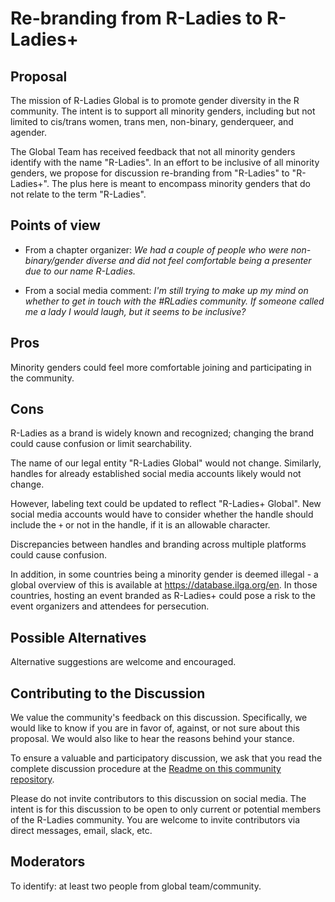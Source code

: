 # Re-branding from R-Ladies to R-Ladies+    

## Proposal

The mission of R-Ladies Global is to promote gender diversity in the R community. The
intent is to support all minority genders, including but not limited to cis/trans 
women, trans men, non-binary, genderqueer, and agender. 

The Global Team has received feedback that not all minority genders identify with
the name "R-Ladies". In an effort to be inclusive of all minority genders, we 
propose for discussion re-branding from "R-Ladies" to "R-Ladies+". The plus here 
is meant to encompass minority genders that do not relate to the term "R-Ladies".

## Points of view

* From a chapter organizer: _We had a couple of people who were non-binary/gender diverse and did not feel comfortable being a presenter due to our name R-Ladies._

* From a social media comment: _I'm still trying to make up my mind on whether to get in touch with the #RLadies community. If someone called me a lady I would laugh, but it seems to be inclusive?_

## Pros 

Minority genders could feel more comfortable joining and participating in the community.

## Cons

R-Ladies as a brand is widely known and recognized; changing the brand could
cause confusion or limit searchability.

The name of our legal entity "R-Ladies Global" would not change. Similarly, handles for
already established social media accounts likely would not change.

However, labeling text could be updated to reflect "R-Ladies+ Global". New social
media accounts would have to consider whether the handle should include the `+` or not
in the handle, if it is an allowable character. 

Discrepancies between handles and branding across multiple platforms could cause confusion.

In addition, in some countries being a minority gender is deemed illegal - a global
overview of this is available at <https://database.ilga.org/en>. In those countries,
hosting an event branded as R-Ladies+ could pose a risk to the event organizers and attendees
for persecution.


## Possible Alternatives

Alternative suggestions are welcome and encouraged.

## Contributing to the Discussion

We value the community's feedback on this discussion. Specifically, we would like
to know if you are in favor of, against, or not sure about this proposal. 
We would also like to hear the reasons behind your stance.

To ensure a valuable and participatory discussion, we ask that you read the 
complete discussion procedure at the [Readme on this 
community repository](https://github.com/rladies/community#community-discussions).

Please do not invite contributors to this discussion on social media. The intent
is for this discussion to be open to only current or potential members of the 
R-Ladies community. You are welcome to invite contributors via direct messages, 
email, slack, etc.


## Moderators

To identify: at least two people from global team/community.



